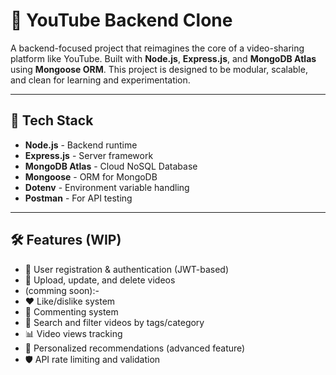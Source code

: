# 🎥 YouTube Backend Clone 

A backend-focused project that reimagines the core of a video-sharing platform like YouTube. Built with **Node.js**, **Express.js**, and **MongoDB Atlas** using **Mongoose ORM**. This project is designed to be modular, scalable, and clean for learning and experimentation.

---

## 🚀 Tech Stack

- **Node.js** - Backend runtime
- **Express.js** - Server framework
- **MongoDB Atlas** - Cloud NoSQL Database
- **Mongoose** - ORM for MongoDB
- **Dotenv** - Environment variable handling
- **Postman** - For API testing

---

## 🛠️ Features (WIP)

- 📁 User registration & authentication (JWT-based)
- 🎥 Upload, update, and delete videos
- (comming soon):-
- ❤️ Like/dislike system
- 💬 Commenting system
- 🔎 Search and filter videos by tags/category
- 📊 Video views tracking
- 🧠 Personalized recommendations (advanced feature)
- 🛡️ API rate limiting and validation

